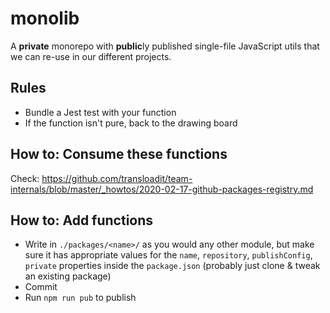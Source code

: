 # monolib

A **private** monorepo with **public**ly published single-file JavaScript utils that we can re-use in our different projects.

## Rules

- Bundle a Jest test with your function
- If the function isn't pure, back to the drawing board

## How to: Consume these functions

Check: <https://github.com/transloadit/team-internals/blob/master/_howtos/2020-02-17-github-packages-registry.md>

## How to: Add functions

- Write in `./packages/<name>/` as you would any other module, but make sure it has appropriate values for the `name`, `repository`, `publishConfig`, `private` properties inside the `package.json` (probably just clone & tweak an existing package)
- Commit
- Run `npm run pub` to publish

